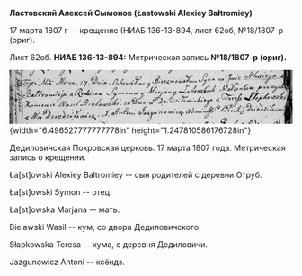 **Лаcтовский Алексей Сымонов (Łastowski Alexiey Bałtromiey)**

17 марта 1807 г -- крещение (НИАБ 136-13-894, лист 62об, №18/1807-р
(ориг).

Лист 62об. **НИАБ 136-13-894:** Метрическая запись **№18/1807-р
(ориг).**

![](./media/0673932b4433477af7f9e5d263796d99164377b7.png){width="6.496527777777778in"
height="1.247810586176728in"}

Дедиловичская Покровская церковь. 17 марта 1807 года. Метрическая запись
о крещении.

Ła\[st\]owski Alexiey Bałtromiey -- сын родителей с деревни Отруб.

Ła\[st\]owski Symon -- отец.

Ła\[st\]owska Marjana -- мать.

Bielawski Wasil -- кум, со двора Дедиловичского.

Słapkowska Teresa -- кума, с деревня Дедиловичи.

Jazgunowicz Antoni -- ксёндз.
